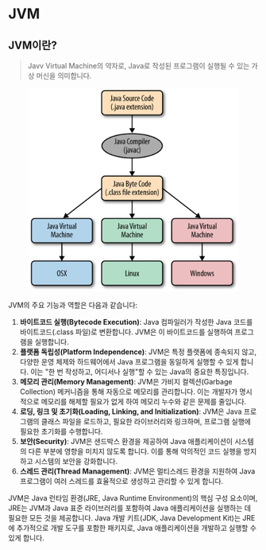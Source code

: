 # JVM



## JVM이란?

> Javv Virtual Machine의 약자로, Java로 작성된 프로그램이 실행될 수 있는 가상 머신을 의미합니다.&#x20;



<figure><img src="../../.gitbook/assets/image (1) (1) (1) (1) (1) (1) (1) (1) (1).png" alt=""><figcaption></figcaption></figure>





JVM의 주요 기능과 역할은 다음과 같습니다:

1. **바이트코드 실행(Bytecode Execution)**: Java 컴파일러가 작성한 Java 코드를 바이트코드(.class 파일)로 변환합니다. JVM은 이 바이트코드를 실행하여 프로그램을 실행합니다.
2. **플랫폼 독립성(Platform Independence)**: JVM은 특정 플랫폼에 종속되지 않고, 다양한 운영 체제와 하드웨어에서 Java 프로그램을 동일하게 실행할 수 있게 합니다. 이는 "한 번 작성하고, 어디서나 실행"할 수 있는 Java의 중요한 특징입니다.
3. **메모리 관리(Memory Management)**: JVM은 가비지 컬렉션(Garbage Collection) 메커니즘을 통해 자동으로 메모리를 관리합니다. 이는 개발자가 명시적으로 메모리를 해제할 필요가 없게 하여 메모리 누수와 같은 문제를 줄입니다.
4. **로딩, 링크 및 초기화(Loading, Linking, and Initialization)**: JVM은 Java 프로그램의 클래스 파일을 로드하고, 필요한 라이브러리와 링크하며, 프로그램 실행에 필요한 초기화를 수행합니다.
5. **보안(Security)**: JVM은 샌드박스 환경을 제공하여 Java 애플리케이션이 시스템의 다른 부분에 영향을 미치지 않도록 합니다. 이를 통해 악의적인 코드 실행을 방지하고 시스템의 보안을 강화합니다.
6. **스레드 관리(Thread Management)**: JVM은 멀티스레드 환경을 지원하여 Java 프로그램이 여러 스레드를 효율적으로 생성하고 관리할 수 있게 합니다.

JVM은 Java 런타임 환경(JRE, Java Runtime Environment)의 핵심 구성 요소이며, JRE는 JVM과 Java 표준 라이브러리를 포함하여 Java 애플리케이션을 실행하는 데 필요한 모든 것을 제공합니다. Java 개발 키트(JDK, Java Development Kit)는 JRE에 추가적으로 개발 도구를 포함한 패키지로, Java 애플리케이션을 개발하고 실행할 수 있게 합니다.
